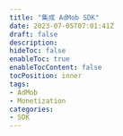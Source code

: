 ```yaml
---
title: "集成 AdMob SDK"
date: 2023-07-05T07:01:41Z
draft: false
description: 
hideToc: false
enableToc: true
enableTocContent: false
tocPosition: inner
tags:
- AdMob
- Monetization
categories:
- SDK
---
```


## 
